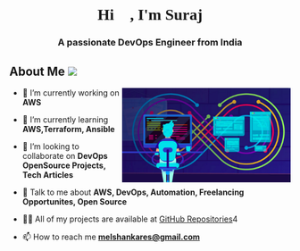 <h1 align="center"?<h1 style="font-family:halo hand letter">Hi 👋, I'm Suraj</h1>
<h3 align="center">A passionate DevOps Engineer from India</h3>

<h2> About Me <img src = "Images/DevOps.gif" width = 150px></h2>

<img width="60%" align="right" alt="Github" src="Images/Templatepic.png" />

- 🔭 I’m currently working on **AWS**

- 🌱 I’m currently learning **AWS,Terraform, Ansible**

- 👯 I’m looking to collaborate on **DevOps OpenSource Projects, Tech Articles**

- 💬 Talk to me about **AWS, DevOps, Automation, Freelancing Opportunites, Open Source**

- 👨‍💻 All of my projects are available at [GitHub Repositories](https://github.com/Suraj-2142?tab=repositories)4

- 📫 How to reach me **melshankares@gmail.com**

